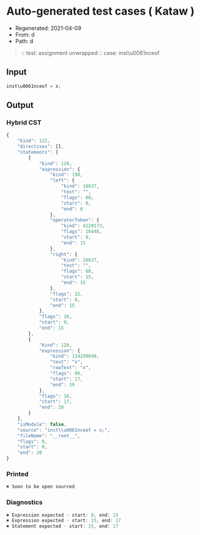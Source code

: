 # Auto-generated test cases ( Kataw )
- Regenerated: 2021-04-09
- From: d
- Path: d
> :: test: assignment unwrapped
> :: case: inst\u0061nceof
## Input

`````js
inst\u0061nceof = x;
`````

## Output

### Hybrid CST

```javascript
{
    "kind": 122,
    "directives": [],
    "statements": [
        {
            "kind": 120,
            "expression": {
                "kind": 198,
                "left": {
                    "kind": 16637,
                    "text": "",
                    "flags": 68,
                    "start": 0,
                    "end": 0
                },
                "operatorToken": {
                    "kind": 4229173,
                    "flags": 16448,
                    "start": 0,
                    "end": 15
                },
                "right": {
                    "kind": 16637,
                    "text": "",
                    "flags": 68,
                    "start": 15,
                    "end": 15
                },
                "flags": 32,
                "start": 0,
                "end": 15
            },
            "flags": 16,
            "start": 0,
            "end": 15
        },
        {
            "kind": 120,
            "expression": {
                "kind": 134299649,
                "text": "x",
                "rawText": "x",
                "flags": 96,
                "start": 17,
                "end": 19
            },
            "flags": 16,
            "start": 17,
            "end": 20
        }
    ],
    "isModule": false,
    "source": "inst\\u0061nceof = x;",
    "fileName": "__root__",
    "flags": 0,
    "start": 0,
    "end": 20
}
```

### Printed

```javascript
✖ Soon to be open sourced
```

### Diagnostics

```javascript
✖ Expression expected - start: 0, end: 15
✖ Expression expected - start: 15, end: 17
✖ Statement expected - start: 15, end: 17

```


